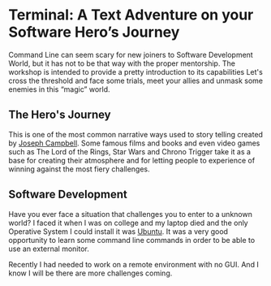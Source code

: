 # Terminal: A Text Adventure on your Software Hero’s Journey
Command Line can seem scary for new joiners to Software Development World, 
but it has not to be that way with the proper mentorship. 
The workshop is intended to provide a pretty introduction to its capabilities 
Let's cross the threshold and face some trials, meet your allies and unmask some enemies in this “magic” world.

## The Hero's Journey
This is one of the most common narrative ways used to story telling created by [Joseph Campbell](https://en.wikipedia.org/wiki/Hero%27s_journey#:~:text=In%20narratology%20and%20comparative%20mythology,comes%20home%20changed%20or%20transformed.). 
Some famous films and books and even video games such as The Lord of the Rings, Star Wars and Chrono Trigger 
take it as a base for creating their atmosphere and for letting people to experience of winning against the most fiery challenges.

## Software Development
Have you ever face a situation that challenges you to enter to a unknown world?
I faced it when I was on college and my laptop died and the only Operative System I could install it was [Ubuntu](https://ubuntu.com/).
It was a very good opportunity to learn some command line commands in order to be able to use an external monitor.

Recently I had needed to work on a remote environment with no GUI. And I know I will be there are more challenges coming.



